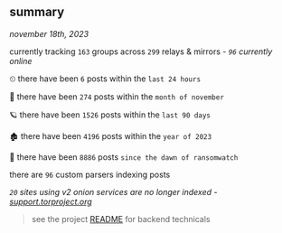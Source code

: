 
## summary
_november 18th, 2023_

currently tracking `163` groups across `299` relays & mirrors - _`96` currently online_

⏲ there have been `6` posts within the `last 24 hours`

🦈 there have been `274` posts within the `month of november`

🪐 there have been `1526` posts within the `last 90 days`

🏚 there have been `4196` posts within the `year of 2023`

🦕 there have been `8886` posts `since the dawn of ransomwatch`

there are `96` custom parsers indexing posts

_`20` sites using v2 onion services are no longer indexed - [support.torproject.org](https://support.torproject.org/onionservices/v2-deprecation/)_

> see the project [README](https://github.com/joshhighet/ransomwatch#ransomwatch--) for backend technicals
